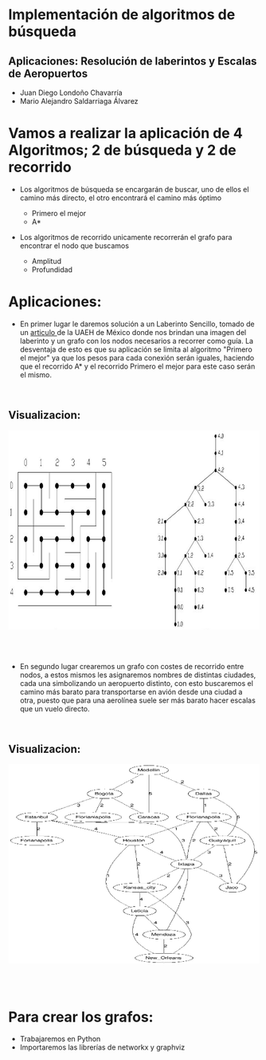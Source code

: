 # Implementación de algoritmos de búsqueda
## Aplicaciones: Resolución de laberintos y Escalas de Aeropuertos

- Juan Diego Londoño Chavarría
- Mario Alejandro Saldarriaga Álvarez

# Vamos a realizar la aplicación de 4 Algoritmos; 2 de búsqueda y 2 de recorrido
- Los algoritmos de búsqueda se encargarán de buscar, uno de ellos el camino más directo, el otro encontrará el camino más óptimo
    - Primero el mejor
    - A*

- Los algoritmos de recorrido unicamente recorrerán el grafo para encontrar el nodo que buscamos
    - Amplitud
    - Profundidad

# Aplicaciones:
- En primer lugar le daremos solución a un Laberinto Sencillo, tomado de un <a href="https://repository.uaeh.edu.mx/revistas/index.php/huejutla/article/view/1089/4757">articulo </a> de la UAEH de México donde nos brindan una imagen del laberinto y un grafo con los nodos necesarios a recorrer como guía. La desventaja de esto es que su aplicación se limita al algoritmo "Primero el mejor" ya que los pesos para cada conexión serán iguales, haciendo que el recorrido A* y el recorrido Primero el mejor para este caso serán el mismo.

<br>

## Visualizacion:
<p align="center">
    <img alt="Laberinto" src="Imagenes\Laberinto.png" width="800" height="400" />
</p>

<br><br>

- En segundo lugar crearemos un grafo con costes de recorrido entre nodos, a estos mismos les asignaremos nombres de distintas ciudades, cada una simbolizando un aeropuerto distinto, con esto buscaremos el camino más barato para transportarse en avión desde una ciudad a otra, puesto que para una aerolínea suele ser más barato hacer escalas que un vuelo directo.

<br>

## Visualizacion:
<p align="center">
    <img alt="Ciudades" src="Imagenes\Ciudades.png" width="800" height="400" />
</p>

<br><br>

# Para crear los grafos:
- Trabajaremos en Python
- Importaremos las librerías de networkx y graphviz
